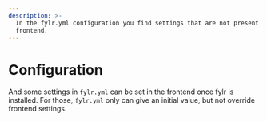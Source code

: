 ```yaml
---
description: >-
  In the fylr.yml configuration you find settings that are not present in the
  frontend.
---
```


# Configuration

And some settings in `fylr.yml` can be set in the frontend once fylr is installed. For those, `fylr.yml` only can give an initial value, but not override frontend settings.

